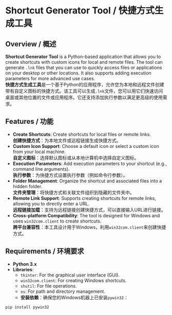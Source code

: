 # Shortcut Generator Tool / 快捷方式生成工具

## Overview / 概述

**Shortcut Generator Tool** is a Python-based application that allows you to create shortcuts with custom icons for local and remote files. The tool can generate `.lnk` files that you can use to quickly access files or applications on your desktop or other locations. It also supports adding execution parameters for more advanced use cases.  
**快捷方式生成工具**是一个基于Python的应用程序，允许您为本地和远程文件创建带有自定义图标的快捷方式。该工具可以生成`.lnk`文件，您可以用它们快速访问桌面或其他位置的文件或应用程序。它还支持添加执行参数以满足更高级的使用需求。

## Features / 功能

- **Create Shortcuts**: Create shortcuts for local files or remote links.  
  **创建快捷方式**：为本地文件或远程链接生成快捷方式。
- **Custom Icon Support**: Choose a default icon or select a custom icon from your local machine.  
  **自定义图标**：选择默认图标或从本地计算机中选择自定义图标。
- **Execution Parameters**: Add execution parameters to your shortcut (e.g., command line arguments).  
  **执行参数**：为快捷方式设置执行参数（例如命令行参数）。
- **Folder Management**: Organize the shortcut and associated files into a hidden folder.  
  **文件夹管理**：将快捷方式和关联文件组织到隐藏的文件夹中。
- **Remote Link Support**: Supports creating shortcuts for remote links, allowing you to directly enter a URL.  
  **远程链接加载**：支持为远程链接创建快捷方式，可以直接输入URL进行链接。
- **Cross-platform Compatibility**: The tool is designed for Windows and uses `win32com.client` to create shortcuts.  
  **跨平台兼容性**：本工具设计用于Windows，利用`win32com.client`来创建快捷方式。

## Requirements / 环境要求

- **Python 3.x**  
- **Libraries**:  
  - `tkinter`: For the graphical user interface (GUI).  
  - `win32com.client`: For creating Windows shortcuts.  
  - `shutil`: For file operations.  
  - `os`: For path and directory management.  
  - **安装依赖**：确保您的Windows机器上已安装`pywin32`：
```bash
pip install pywin32


